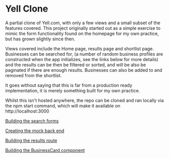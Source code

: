 # Yell Clone

A partial clone of Yell.com, with only a few views and a small subset of the features covered. This project originally started out as a simple exercise to mimic the form functionality found on the homepage for my own practice, but has grown slightly since then. 

Views covered include the Home page, results page and shortlist page. Businesses can be searched for, (a number of random business profiles are constructed when the app initializes, see the links below for more details) and the results can be then be filtered or sorted, and will be also be paginated if there are enough results. Businesses can also be added to and removed from the shortlist. 

It goes without saying that this is far from a production ready implementation, it is merely something built for my own practice. 

Whilst this isn't hosted anywhere, the repo can be cloned and ran locally via the npm start command, which will make it available on
http://localhost:3000

[Building the search forms](https://medium.com/@adamcampbelldev/building-the-search-form-e5c124bbf931)

[Creating the mock back end](https://medium.com/@adamcampbelldev/creating-a-mock-back-end-79efb3850cbb)

[Building the results route](https://medium.com/@adamcampbelldev/building-the-results-route-214da87d5915)

[Building the BusinessCard component](https://medium.com/@adamcampbelldev/building-the-businesscard-component-96f43b416695)



